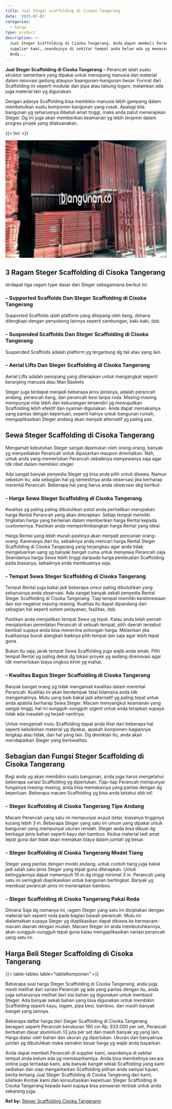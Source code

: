 ```yaml
---
title: Jual Steger Scaffolding di Cisoka Tangerang
date: '2025-07-01'
categories:
  - harga
type: product
description: >-
  Jual Steger Scaffolding di Cisoka Tangerang. Anda dapat membeli Perancah di
  supplier kami, seandainya di sekitar tempat anda belum ada yg memasarkannya.
  Anda...
---
```


**Jual Steger Scaffolding di Cisoka Tangerang** – Perancah ialah suatu struktur sementara yang dipakai untuk menopang manusia dan material dalam renovasi gedung ataupun baangunan-bangunan besar. Format dari Scaffolding ini seperti modular dan pipa atau tabung logam, melainkan ada juga material lain yg digunakan.

Dengan adanya Scaffolding bisa membikin manusia lebih gampang dalam membetulkan suatu komponen bangunan yang rusak. Apalagi bila bangunan yg seharusnya dibetuli amat tinggi, maka anda patut menerapkan Steger. Dg ini juga akan memberikan keamanan yg lebih terjamin dalam progres projek yang dilaksanakan.

{{< toc >}}

![Jual Steger Scaffolding di Cisoka Tangerang](/images/sewa-scaffolding-steger-09.png)

## 3 Ragam Steger Scaffolding di Cisoka Tangerang

terdapat tiga ragam type dasar dari Steger sebagaimana berikut ini:

### \- Supported Scaffolds Dan Steger Scaffolding di Cisoka Tangerang

Supported Scaffolds ialah platform yang ditopang oleh tiang, dimana dilengkapi dengan penyokong lainnya seperti sambungan, kaki-kaki, dsb.

### \- Suspended Scaffolds Dan Steger Scaffolding di Cisoka Tangerang

Suspended Scaffolds adalah platform yg tergantung dg tali atau yang lain.

### \- Aerial Lifts Dan Steger Scaffolding di Cisoka Tangerang

Aerial Lifts adalah penopang yang diterapkan untuk mengangkat seperti keranjang manusia atau Man Baskets

Steger juga terdapat menjadi beberapa jenis jenisnya, adalah perancah andang, perancah tiang, dan perancah besi tanpa roda. Masing-masing mempunyai nilai lebih dan kekurangan tersendiri yg mewujudkan Scaffolding lebih efektif dan nyaman digunakan. Anda dapat memakainya yang pantas dengan keperluan, seperti halnya untuk bangunan rumah, mengaplikasikan Steger andang akan menjadi alternatif yg paling pas.

## Sewa Steger Scaffolding di Cisoka Tangerang

Mengamati kebutuhan Steger sangat diperlukan oleh orang-orang, banyak yg menyediakan Perancah untuk dipasarkan maupun direntalkan. Nah, untuk anda yang memerlukan Perancah sebaiknya menyewanya saja agar tdk ribet dalam membikin steger.

Ada sangat banyak penyedia Steger yg bisa anda pilih untuk disewa. Namun sebelum itu, ada sebagian hal yg semestinya anda observasi jika berharap merental Perancah. Beberapa hal yang harus anda observasi sbg berikut:

### \- Harga Sewa Steger Scaffolding di Cisoka Tangerang

Kwalitas yg paling paling dibutuhkan patut anda perhatikan merupakan harga Rental Perancah yang akan diterapkan. Setiap tempat memiliki tingkatan harga yang berlainan dalam memberikan harga Rental kepada customernya. Pastikan anda mempertimbangkan harga Rental yang ideal.

Harga Rental yang lebih murah pastinya akan menjadi pencarian orang-orang. Karenanya dari itu, sebaiknya anda mencari harga Rental Steger Scaffolding di Cisoka Tangerang yang terjangkau agar anda tidak mengeluarkan uang yg banyak banget cuma untuk menyewa Perancah saja. Seandainya harga Sewa lebih tinggi daripada harga pembuatan Scaffolding pada biasanya, sebaiknya anda membuatnya saja.

### \- Tempat Sewa Steger Scaffolding di Cisoka Tangerang

Tempat Rental juga bakal jadi beberapa unsur paling dibutuhkan yang seharusnya anda observasi. Ada sangat banyak sekali penyedia Rental Steger Scaffolding di Cisoka Tangerang. Tiap tempat memiliki keistimewaan dan sisi negative masing-masing. Kualitas itu dapat dipandang dari sebagian hal seperti sistem pelayanan, fasilitas, dsb.

Pastikan anda menjadikan tempat Sewa yg tepat. Kalau anda telah pernah menjalankan perentalan Perancah di sebuah tempat, pilih daerah tersebut kembali supaya anda bisa menerima potongan harga. Melainkan jika kualitasnya buruk alangkah baiknya pilih tempat lain saja agar lebih tepat guna.

Bukan itu saja, jarak tempat Sewa Scaffolding juga wajib anda amati. Pilih tempat Rental yg paling dekat dg lokasi proyek yg sedang direnovasi agar tdk memerlukan biaya ongkos kirim yg mahal.

### \- Kwalitas Bagus Steger Scaffolding di Cisoka Tangerang

Banyak banget orang yg tidak mengamati kwalitas dalam merental Perancah. Kualitas ini akan berdampak fatal bilamana anda tdk mengamatinya. Mutu yang baik bakal jadi alternatif yg paling tepat untuk anda apabila berharap Sewa Steger. Macam menyangkut keamanan yang sangat tinggi, hal ini sungguh-sungguh urgent untuk anda terapkan supaya tidak ada masalah yg terjadi nantinya.

Untuk mengamati mutu Scaffolding dapat anda lihat dari beberapa hal seperti kekokohan material yg dipakai, apakah komponen-bagiannya lengkap atau tidak, dan hal yang lain. Dg demikian itu, anda akan mendapatkan Steger yang berkwalitas.

## Sebagian dan Fungsi Steger Scaffolding di Cisoka Tangerang

Bagi anda yg akan membikin suatu bangunan, anda juga harus mengetahui beberapa variasi Scaffolding yg diperlukan. Tiap-tiap Perancah mempunyai fungsinya masing-masing, anda bisa memakainya yang pantas dengan dg keperluan. Beberapa macam Scaffolding yg bisa anda ketahui sbb ini!

### \- Steger Scaffolding di Cisoka Tangerang Tipe Andang

Macam Perancah yang satu ini mempunyai wujud datar, biasanya tingginya kurang lebih 3 m. Beberapa Steger yang satu ini umum yang dipakai untuk bangunan yang mempunyai ukuran rendah. Steger anda bisa dibuat dg berbagai jenis bahan seperti kayu dan bamboo. Kedua material tadi amat tepat guna dan tidak akan memakan biaya dalam jumlah yg besar.

### \- Steger Scaffolding di Cisoka Tangerang Model Tiang

Steger yang pantas dengan model andang, untuk contoh tiang juga bakal jadi salah satu jenis Steger yang tepat guna diterapkan. Untuk ketinggiannya dapat menempuh 10 m dg tinggi minimal 3 m. Perancah yang satu ini seringkali diaplikasikan untuk bangunan bertingkat. Banyak yg membuat perancah jenis ini menerapkan bamboo.

### \- Steger Scaffolding di Cisoka Tangerang Pakai Roda

Dimana Saja dg namanya ini, ragam Steger yang satu ini diciptakan dengan material lain seperti roda pada bagian bawah perancah. Mutu ini dialamatkan supaya Steger yg diaplikasikan dapat dibawa ke bermacam-macam daerah dengan mudah. Macam Steger ini anda membutuhkannya, akan sungguh-sungguh tepat guna kalau mengaplikasikan variasi perancah yang satu ini.

## Harga Beli Steger Scaffolding di Cisoka Tangerang

{{< table-tables table="tableKomponen" >}}

Beberapa soal harga Steger Scaffolding di Cisoka Tangerang, anda juga mesti melihat dari variasi Perancah yg ada yang pantas dengan itu, anda juga seharusnya melihat dari sisi bahan yg digunakan untuk membaut Steger. Ada banyak sekali bahan yang bisa digunakan untuk membikin Scaffolding seperti kayu, logam, pipa besi, bamboo, dan masih banyak banget yang lainnya.

Beberapa daftar harga dari Steger Scaffolding di Cisoka Tangerang beragam seperti Perancah berukuran 190 cm Rp. 633.000 per set, Perancah berbahan dasar aluminium 13 juta per set dan masih banyak yg yang lain. Harga diatur oleh bahan dan ukuran yg diperlukan. Ukuran dan banyaknya jumlah yg dibutuhkan maka semakin besar harga yg wajib anda bayarkan.

Anda dapat membeli Perancah di supplier kami, seandainya di sekitar tempat anda belum ada yg memasarkannya. Anda bisa membelinya secara online juga terhadap kami, ada banyak banget sekali Scaffolding yang kami sediakan dan siap mengantarkan Scaffolding pilihan anda sampai tujuan. berita tentang Jual Steger Scaffolding di Cisoka Tangerang dari kami, silahkan Kontak kami dan konsultasikan keperluan Steger Scaffolding di Cisoka Tangerang kepada kami supaya bisa penawran terbiak untuk anda sekarang juga.

**Ref by:** [Steger Scaffolding Cisoka Tangerang](https://id.wikipedia.org/wiki/Steger)
